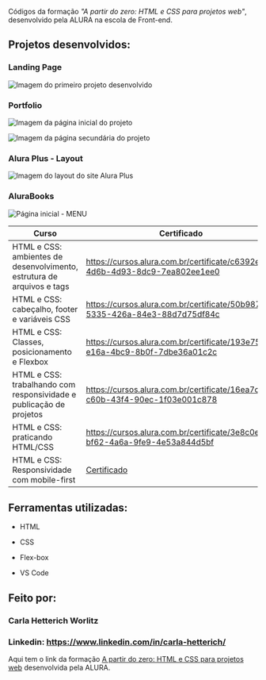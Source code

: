 Códigos da formação *"A partir do zero: HTML e CSS para projetos web"*,  desenvolvido pela ALURA na escola de Front-end. 

<h2> Projetos desenvolvidos: </h2>

<h3>Landing Page</h3>

![Imagem do primeiro projeto desenvolvido](https://github.com/cahetterich/ALURA_HTML-CSS/assets/148469247/330fcb69-1ca5-4076-93d6-e7aa65a5e3f5)

<h3>Portfolio</h3>

![Imagem da página inicial do projeto](https://github.com/cahetterich/ALURA_HTML-CSS/assets/148469247/55936404-ed9d-4f90-aa80-744ffbd105e3)

![Imagem da página secundária do projeto](https://github.com/cahetterich/ALURA_HTML-CSS/assets/148469247/d9507ee0-c2ac-4a61-bbf2-809821b15e73)

<h3>Alura Plus - Layout</h3>

![Imagem do layout do site Alura Plus](https://github.com/cahetterich/ALURA_HTML-CSS/assets/148469247/bf105eb5-19db-46c7-bcea-ba34a31f688e)

<h3>AluraBooks</h3>

![Página inicial - MENU](https://github.com/cahetterich/ALURA_HTML-CSS/assets/148469247/dd8b5d84-a372-4230-8ce0-c46ec640273e)



| Curso | Certificado |
| ------ | ------ |
| HTML e CSS: ambientes de desenvolvimento, estrutura de arquivos e tags | https://cursos.alura.com.br/certificate/c6392e37-4d6b-4d93-8dc9-7ea802ee1ee0 |
| HTML e CSS: cabeçalho, footer e variáveis CSS | https://cursos.alura.com.br/certificate/50b98745-5335-426a-84e3-88d7d75df84c |
| HTML e CSS: Classes, posicionamento e Flexbox | https://cursos.alura.com.br/certificate/193e7537-e16a-4bc9-8b0f-7dbe36a01c2c |
| HTML e CSS: trabalhando com responsividade e publicação de projetos | https://cursos.alura.com.br/certificate/16ea7ca0-c60b-43f4-90ec-1f03e001c878 |
| HTML e CSS: praticando HTML/CSS | https://cursos.alura.com.br/certificate/3e8c0ec2-bf62-4a6a-9fe9-4e53a844d5bf
| HTML e CSS: Responsividade com mobile-first|[Certificado](https://cursos.alura.com.br/course/html-css-responsividade-mobile-first) |

## Ferramentas utilizadas:

* HTML

* CSS

* Flex-box

* VS Code

## Feito por:

### Carla Hetterich Worlitz

### Linkedin: https://www.linkedin.com/in/carla-hetterich/

Aqui tem o link da formação [A partir do zero: HTML e CSS para projetos web](https://cursos.alura.com.br/formacao-html-css) desenvolvida pela ALURA.
